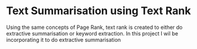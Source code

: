 # Text Summarisation using Text Rank
 Using the same concepts of Page Rank, text rank is created to either do extractive summarisation or keyword extraction. In this project I wil be incorporating it to do extractive summarisation
